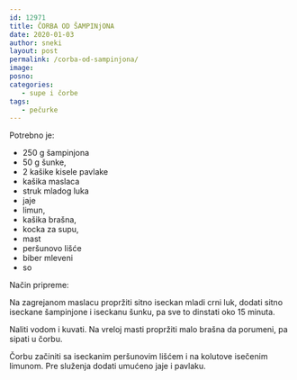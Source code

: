 ```yaml
---
id: 12971
title: ČORBA OD ŠAMPINjONA
date: 2020-01-03
author: sneki
layout: post
permalink: /corba-od-sampinjona/
image: 
posno: 
categories:
   - supe i čorbe
tags: 
   - pečurke
---
```

Potrebno je:

* 250 g šampinjona 
* 50 g šunke, 
* 2 kašike kisele pavlake 
* kašika maslaca 
* struk mladog luka 
* jaje
* limun,
* kašika brašna,
* kocka za supu,
* mast
* peršunovo lišće
* biber mleveni
* so

Način pripreme:

Na zagrejanom maslacu propržiti sitno iseckan mladi crni luk, dodati sitno iseckane šampinjone i iseckanu šunku, pa sve to dinstati oko 15 minuta.

Naliti vodom i kuvati. Na vreloj masti propržiti malo brašna da porumeni, pa sipati u čorbu. 

Čorbu začiniti sa iseckanim peršunovim lišćem i na kolutove isečenim limunom. Pre služenja dodati umućeno jaje i pavlaku.

